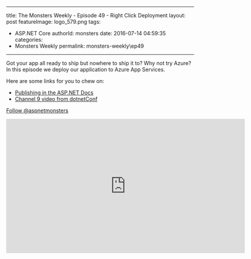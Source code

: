 
---
title: The Monsters Weekly - Episode 49 -  Right Click Deployment
layout: post
featureImage: logo_579.png
tags: 
  - ASP.NET Core
authorId: monsters
date: 2016-07-14 04:59:35
categories:
  - Monsters Weekly
permalink: monsters-weekly\ep49
---

<p>Got your app all ready to ship but nowhere to ship it to? Why not try Azure? In this episode we deploy our application to Azure App Services.&nbsp;</p><p>Here are some links&nbsp;for you to chew on:</p><ul><li><a href="https://docs.asp.net/en/latest/tutorials/publish-to-azure-webapp-using-vs.html">Publishing in the ASP.NET Docs</a></li><li><a href="https://channel9.msdn.com/Events/dotnetConf/2016/Publishing-ASPNET-Core-Applications">Channel 9 video from dotnetConf</a></li></ul><p><a class="twitter-follow-button" href="https://twitter.com/aspnetmonsters">Follow @aspnetmonsters</a></p> 

<!--more-->
<iframe src='https://channel9.msdn.com/Series/aspnetmonsters/ASPNET-Monsters-Episode-49-Right-Click-Deployment/player' width='640' height='360' allowFullScreen frameBorder='0'></iframe>
